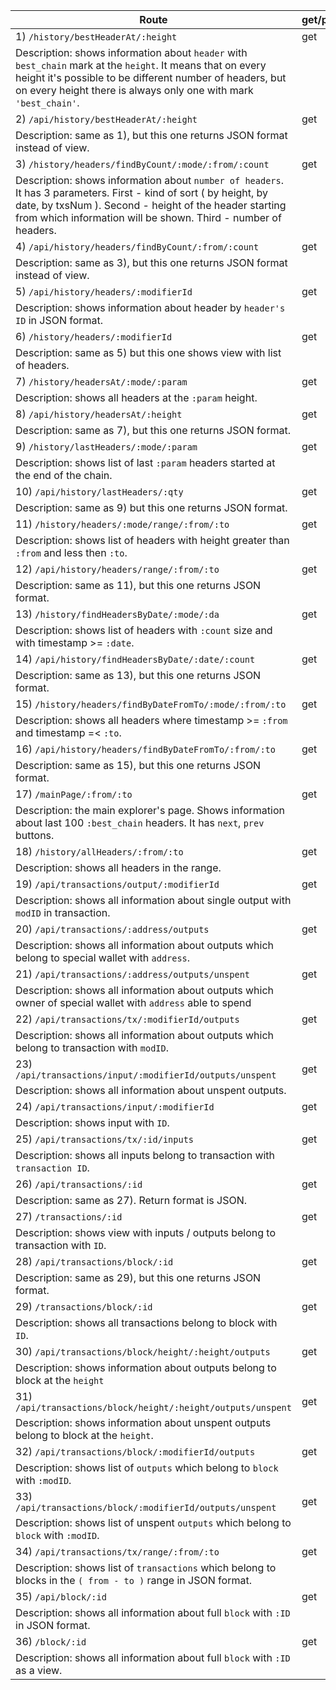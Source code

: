 | Route | get/post |
|-------|----------|
|1) `/history/bestHeaderAt/:height`                           | get  |
| Description: shows information about `header` with `best_chain` mark at the `height`. It means that on every height it's possible to be different number of headers, but on every height there is always only one with mark `'best_chain'`.
|2) `/api/history/bestHeaderAt/:height`                       | get  | 
| Description: same as 1), but this one returns JSON format instead of view.
|3) `/history/headers/findByCount/:mode/:from/:count`         | get  |
| Description: shows information about `number of headers`. It has 3 parameters. First - kind of sort ( by height, by date, by txsNum ). Second - height of the header starting from which information will be shown. Third - number of headers. 
|4) `/api/history/headers/findByCount/:from/:count`           | get  |
| Description: same as 3), but this one returns JSON format instead of view.
|5) `/api/history/headers/:modifierId`                        | get  |
| Description: shows information about header by `header's ID` in JSON format.
|6) `/history/headers/:modifierId`                            | get  | 
| Description: same as 5) but this one shows view with list of headers.
|7) `/history/headersAt/:mode/:param`                         | get  |
| Description: shows all headers at the `:param` height.
|8) `/api/history/headersAt/:height`                          | get  |
| Description: same as 7), but this one returns JSON format. 
|9)  `/history/lastHeaders/:mode/:param`                      | get  |
| Description: shows list of last `:param` headers started at the end of the chain.
|10) `/api/history/lastHeaders/:qty`                          | get  |
| Description: same as 9) but this one returns JSON format.
|11) `/history/headers/:mode/range/:from/:to`                 | get  |
| Description: shows list of headers with height greater than `:from` and less then `:to`.
|12) `/api/history/headers/range/:from/:to`                   | get  |
| Description: same as 11), but this one returns JSON format.
|13) `/history/findHeadersByDate/:mode/:da`                   | get  |
| Description: shows list of headers with `:count` size and with timestamp >= `:date`.
|14) `/api/history/findHeadersByDate/:date/:count`            | get  |
| Description: same as 13), but this one returns JSON format.
|15) `/history/headers/findByDateFromTo/:mode/:from/:to`      | get  |
| Description: shows all headers where timestamp >= `:from` and timestamp =< `:to`.
|16) `/api/history/headers/findByDateFromTo/:from/:to`        | get  |
| Description: same as 15), but this one returns JSON format.
|17) `/mainPage/:from/:to`                                    | get  |
| Description: the main explorer's page. Shows information about last 100 `:best_chain` headers. It has `next`, `prev` buttons.
|18) `/history/allHeaders/:from/:to`                          | get  |
| Description: shows all headers in the range.
|19) `/api/transactions/output/:modifierId`                   | get  |
| Description: shows all information about single output with `modID` in transaction.
|20) `/api/transactions/:address/outputs`                     | get  |
| Description: shows all information about outputs which belong to special wallet with `address`.
|21) `/api/transactions/:address/outputs/unspent`             | get  |
| Description: shows all information about outputs which owner of special wallet with `address` able to spend
|22) `/api/transactions/tx/:modifierId/outputs`               | get  |
| Description: shows all information about outputs which belong to transaction with `modID`.
|23) `/api/transactions/input/:modifierId/outputs/unspent`    | get  |
| Description: shows all information about unspent outputs.
|24) `/api/transactions/input/:modifierId`                    | get  |
| Description: shows input with `ID`.
|25) `/api/transactions/tx/:id/inputs`                        | get  |
| Description: shows all inputs belong to transaction with `transaction ID`.
|26) `/api/transactions/:id`                                  | get  |
| Description: same as 27). Return format is JSON.
|27) `/transactions/:id`                                      | get  |
| Description: shows view with inputs / outputs belong to transaction with `ID`.
|28) `/api/transactions/block/:id`                            | get  |
| Description: same as 29), but this one returns JSON format.
|29) `/transactions/block/:id`                                | get  |
| Description: shows all transactions belong to block with `ID`.
|30) `/api/transactions/block/height/:height/outputs`         | get  |
| Description: shows information about outputs belong to block at the `height`
|31) `/api/transactions/block/height/:height/outputs/unspent` | get  |
| Description: shows information about unspent outputs belong to block at the `height`.
|32) `/api/transactions/block/:modifierId/outputs`            | get  |
| Description: shows list of `outputs` which belong to `block` with `:modID`.
|33) `/api/transactions/block/:modifierId/outputs/unspent`    | get  |
| Description: shows list of unspent `outputs` which belong to `block` with `:modID`.
|34) `/api/transactions/tx/range/:from/:to`                   | get  |
| Description: shows list of `transactions` which belong to blocks in the `( from - to )` range in JSON format.
|35) `/api/block/:id`                                         | get  |
| Description: shows all information about full `block` with `:ID` in JSON format.
|36) `/block/:id`                                             | get  |
| Description: shows all information about full `block` with `:ID` as a view.